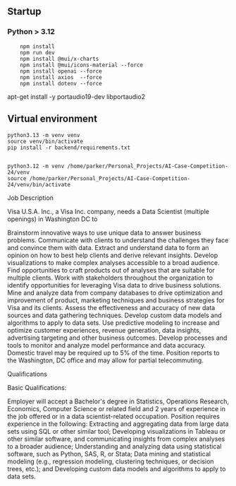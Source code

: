 ## Startup
### Python > 3.12
```
	npm install
	npm run dev
	npm install @mui/x-charts
	npm install @mui/icons-material --force
	npm install openai --force
	npm install axios  --force
	npm install dotenv --force

```
apt-get install -y portaudio19-dev libportaudio2
## Virtual environment
```
python3.13 -m venv venv
source venv/bin/activate
pip install -r backend/requirements.txt


python3.12 -m venv /home/parker/Personal_Projects/AI-Case-Competition-24/venv
source /home/parker/Personal_Projects/AI-Case-Competition-24/venv/bin/activate
```

Job Description

Visa U.S.A. Inc., a Visa Inc. company, needs a Data Scientist (multiple openings) in Washington DC to

Brainstorm innovative ways to use unique data to answer business problems.
Communicate with clients to understand the challenges they face and convince them with data.
Extract and understand data to form an opinion on how to best help clients and derive relevant insights.
Develop visualizations to make complex analyses accessible to a broad audience.
Find opportunities to craft products out of analyses that are suitable for multiple clients.
Work with stakeholders throughout the organization to identify opportunities for leveraging Visa data to drive business solutions.
Mine and analyze data from company databases to drive optimization and improvement of product, marketing techniques and business strategies for Visa and its clients.
Assess the effectiveness and accuracy of new data sources and data gathering techniques.
Develop custom data models and algorithms to apply to data sets.
Use predictive modeling to increase and optimize customer experiences, revenue generation, data insights, advertising targeting and other business outcomes.
Develop processes and tools to monitor and analyze model performance and data accuracy.
Domestic travel may be required up to 5% of the time.
Position reports to the Washington, DC office and may allow for partial telecommuting.

Qualifications

Basic Qualifications:

Employer will accept a Bachelor's degree in Statistics, Operations Research, Economics, Computer Science or related field and 2 years of experience in the job offered or in a data scientist-related occupation.
Position requires experience in the following:
Extracting and aggregating data from large data sets using SQL or other similar tool;
Developing visualizations in Tableau or other similar software, and communicating insights from complex analyses to a broader audience;
Understanding and analyzing data using statistical software, such as Python, SAS, R, or Stata;
Data mining and statistical modeling (e.g., regression modeling, clustering techniques, or decision trees, etc.); and
Developing custom data models and algorithms to apply to data sets.

